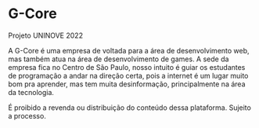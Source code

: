 # G-Core
Projeto UNINOVE 2022

A G-Core é uma empresa de voltada para a área de desenvolvimento web, mas também atua na área de desenvolvimento de games. A sede da empresa fica no Centro de São Paulo, nosso intuito é guiar os estudantes de programação a andar na direção certa, pois a internet é um lugar muito bom pra aprender, mas tem muita desinformação, principalmente na área da tecnologia.

É proibido a revenda ou distribuição do conteúdo dessa plataforma. Sujeito a processo.
